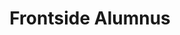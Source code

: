 ---
templateKey: people
name: Joe LaSala
title: Frontside Alumnus
img: joe-lasala.jpg
twitter: salsanotsalsa
github: sadatay
bio: Joe is someone who is motivated by collaboration, creative problem-solving, and curiosity above all else.  He also happens to be a software developer.  He has produced pounds of Perl in Pittsburgh, ran with Rails and grappled with Go south of San Francisco, and has now settled in to author applications in Austin.  Joe is excited to hone his front-end skills with the fine people of the Frontside.  He's not usually this alliterative.
alumnus: true
---